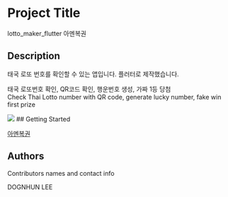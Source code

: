 # Project Title

lotto_maker_flutter
아멘복권

## Description

태국 로또 번호를 확인할 수 있는 앱입니다. 플러터로 제작했습니다.

태국 로또번호 확인, QR코드 확인, 행운번호 생성, 가짜 1등 당첨 </br>
Check Thai Lotto number with QR code, generate lucky number, fake win first prize

<img src="https://ifh.cc/g/CPNahA.jpg"/>
## Getting Started

<a href="https://play.google.com/store/apps/details?id=com.lotto.tab">아멘복권</a>


## Authors

Contributors names and contact info

DOGNHUN LEE
